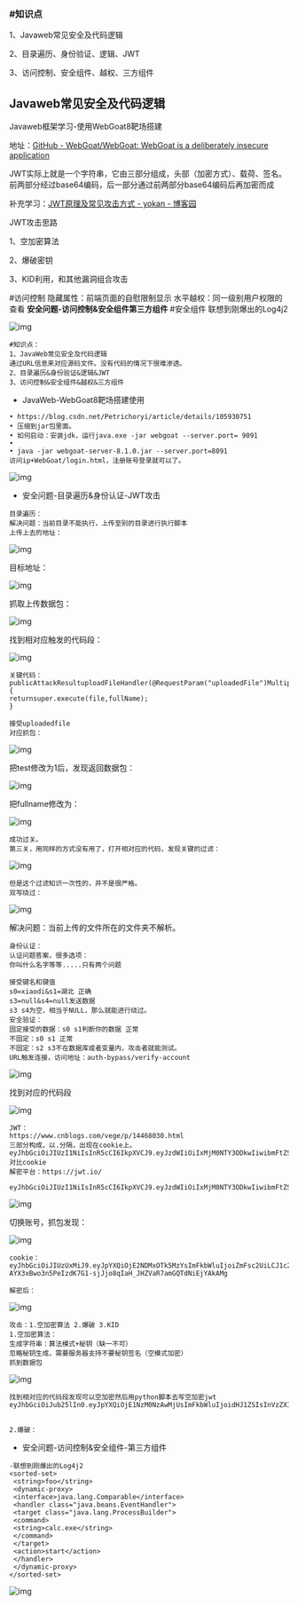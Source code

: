 ### #知识点

1、Javaweb常见安全及代码逻辑

2、目录遍历、身份验证、逻辑、JWT

3、访问控制、安全组件、越权、三方组件

## Javaweb常见安全及代码逻辑

Javaweb框架学习-使用WebGoat8靶场搭建

地址：[GitHub - WebGoat/WebGoat: WebGoat is a deliberately insecure application](https://github.com/WebGoat/WebGoat)



JWT实际上就是一个字符串，它由三部分组成，头部（加密方式）、载荷、签名。前两部分经过base64编码，后一部分通过前两部分base64编码后再加密而成

补充学习：[JWT原理及常见攻击方式 - yokan - 博客园](https://www.cnblogs.com/yokan/p/14468030.html)



JWT攻击思路

1、空加密算法

2、爆破密钥

3、KID利用，和其他漏洞组合攻击





\#访问控制
隐藏属性：前端页面的自慰限制显示
水平越权：同一级别用户权限的查看
**安全问题-访问控制&安全组件第三方组件**
\#安全组件
联想到刚爆出的Log4j2

![img](https://cdn.nlark.com/yuque/0/2024/png/1591503/1721114744697-4a201a27-b6f2-48e5-a5a0-310d6cda251a.png)

```plain
#知识点：
1、JavaWeb常见安全及代码逻辑
通过URL信息来对应源码文件。没有代码的情况下很难渗透。
2、目录遍历&身份验证&逻辑&JWT
3、访问控制&安全组件&越权&三方组件
```

- JavaWeb-WebGoat8靶场搭建使用

```plain
• https://blog.csdn.net/Petrichoryi/article/details/105930751
• 压缩到jar包里面。
• 如何启动：安装jdk，运行java.exe -jar webgoat --server.port= 9091
• 
• java -jar webgoat-server-8.1.0.jar --server.port=8091
访问ip+WebGoat/login.html，注册账号登录就可以了。
```

![img](https://cdn.nlark.com/yuque/0/2024/png/1591503/1721114744501-5d27f404-5c73-4db3-89f5-07f62c3e1baf.png)

- 安全问题-目录遍历&身份认证-JWT攻击

```plain
目录遍历：
解决问题：当前目录不能执行，上传至别的目录进行执行脚本
上传上去的地址：
```

![img](https://cdn.nlark.com/yuque/0/2024/png/1591503/1721114743960-bb2593cb-2cd0-4bb2-bb4e-8067850918bb.png)

目标地址：

![img](https://cdn.nlark.com/yuque/0/2024/png/1591503/1721114743952-8aa1d684-3928-48a0-9ac4-4c04f6779c2d.png)

抓取上传数据包：

![img](https://cdn.nlark.com/yuque/0/2024/png/1591503/1721114744017-3ad724a3-cefb-46f0-b92e-d427be427bc6.png)

找到相对应触发的代码段：

![img](https://cdn.nlark.com/yuque/0/2024/png/1591503/1721114744684-973400a4-5838-4755-838b-8f210b153cfa.png)

```plain
关键代码：
publicAttackResultuploadFileHandler(@RequestParam("uploadedFile")MultipartFilefile,@RequestParam(value="fullName",required=false)StringfullName){
returnsuper.execute(file,fullName);
}

接受uploadedfile
对应抓包：
```

![img](https://cdn.nlark.com/yuque/0/2024/png/1591503/1721114744659-e71578fd-a273-46c1-9005-c169e4fde1fe.png)

把test修改为1后，发现返回数据包：

![img](https://cdn.nlark.com/yuque/0/2024/png/1591503/1721114744604-16e87b89-a1e4-448b-9607-0f117c28198a.png)

把fullname修改为：

![img](https://cdn.nlark.com/yuque/0/2024/png/1591503/1721114744807-de46d59e-0042-43ce-b578-a8b5cd661fe8.png)

```plain
成功过关。
第三关，用同样的方式没有用了，打开相对应的代码，发现关键的过滤：
```

![img](https://cdn.nlark.com/yuque/0/2024/png/1591503/1721114744853-36e90518-ce5c-425d-b0b4-29923ef15658.png)

```plain
但是这个过滤知识一次性的，并不是很严格。
双写绕过：
```

![img](https://cdn.nlark.com/yuque/0/2024/png/1591503/1721114744943-9d68fd7b-d40f-417b-a89d-81c54183b027.png)

解决问题：当前上传的文件所在的文件夹不解析。

```plain
身份认证：
认证问题答案，很多选项：
你叫什么名字等等.....只有两个问题

接受键名和键值
s0=xiaodi&s1=湖北 正确
s3=null&s4=null发送数据
s3 s4为空，相当于NULL，那么就能进行绕过。
安全验证：
固定接受的数据：s0 s1判断你的数据 正常
不固定：s0 s1 正常
不固定：s2 s3不在数据库或者变量内，攻击者就能测试。
URL触发连接，访问地址：auth-bypass/verify-account
```

![img](https://cdn.nlark.com/yuque/0/2024/png/1591503/1721114745135-7059412f-aa7a-4417-a2a8-8fe0f1d1a74c.png)

找到对应的代码段

![img](https://cdn.nlark.com/yuque/0/2024/png/1591503/1721114745195-5f6f6526-11bc-4e79-94b8-88b74383c672.png)

```plain
JWT：
https://www.cnblogs.com/vege/p/14468030.html
三部分构成，以.分隔，出现在cookie上。
eyJhbGciOiJIUzI1NiIsInR5cCI6IkpXVCJ9.eyJzdWIiOiIxMjM0NTY3ODkwIiwibmFtZSI6IkpvaG4gRG9lIiwiaWF0IjoxNTE2MjM5MDIyfQ.SflKxwRJSMeKKF2QT4fwpMeJf36POk6yJV_adQssw5c
对比cookie
解密平台：https://jwt.io/

eyJhbGciOiJIUzI1NiIsInR5cCI6IkpXVCJ9.eyJzdWIiOiIxMjM0NTY3ODkwIiwibmFtZSI6IkpvaG4gRG9lIiwiaWF0IjoxNTE2MjM5MDIyfQ.SflKxwRJSMeKKF2QT4fwpMeJf36POk6yJV_adQssw5c
```

![img](https://cdn.nlark.com/yuque/0/2024/png/1591503/1721114745307-fecfee98-34e2-42f8-b9f4-e2f7998a4788.png)

切换账号，抓包发现：

![img](https://cdn.nlark.com/yuque/0/2024/png/1591503/1721114745237-100b2275-7d48-4d11-8a04-fba77f671d51.png)

```plain
cookie：eyJhbGciOiJIUzUxMiJ9.eyJpYXQiOjE2NDMxOTk5MzYsImFkbWluIjoiZmFsc2UiLCJ1c2VyIjoiVG9tIn0.C_2nlYK5_bhv5RHnRbPW7sxIkZsaPN-AYX3xBwo3n5PeIzdK7G1-sjJjo8qIaH_JHZVaR7amGQTdNiEjYAkAMg

解密后：
```

![img](https://cdn.nlark.com/yuque/0/2024/png/1591503/1721114745532-58dd0640-7e8b-469a-9175-3b60e9a67660.png)

```plain
攻击：1.空加密算法 2.爆破 3.KID
1.空加密算法：
生成字符串：算法模式+秘钥（缺一不可）
忽略秘钥生成，需要服务器支持不要秘钥签名（空模式加密）
抓到数据包
```

![img](https://cdn.nlark.com/yuque/0/2024/png/1591503/1721114745525-554b6950-4914-40ae-9ddd-bd31e7cd5d81.png)

```plain
找到相对应的代码段发现可以空加密然后用python脚本去写空加密jwt
eyJhbGciOiJub25lIn0.eyJpYXQiOjE1NzM0NzAwMjUsImFkbWluIjoidHJ1ZSIsInVzZXIiOiJKZXJyeSJ9.


2.爆破：
```

- 安全问题-访问控制&安全组件-第三方组件

```plain
-联想到刚爆出的Log4j2
<sorted-set>
 <string>foo</string>
 <dynamic-proxy>
 <interface>java.lang.Comparable</interface>
 <handler class="java.beans.EventHandler">
 <target class="java.lang.ProcessBuilder">
 <command>
 <string>calc.exe</string>
 </command>
 </target>
 <action>start</action>
 </handler>
 </dynamic-proxy>
</sorted-set>
```

![img](https://cdn.nlark.com/yuque/0/2024/png/1591503/1721114745641-e3ef433e-e2d5-4ebe-a81e-cdada33aa3ab.png)